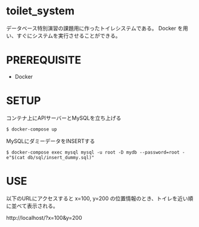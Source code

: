 # toilet_system
データベース特別演習の課題用に作ったトイレシステムである。
Docker を用い、すぐにシステムを実行させることができる。

# PREREQUISITE

- Docker

# SETUP

コンテナ上にAPIサーバーとMySQLを立ち上げる
```shell
$ docker-compose up
```

MySQLにダミーデータをINSERTする
```shell
$ docker-compose exec mysql mysql -u root -D mydb --password=root -e"$(cat db/sql/insert_dummy.sql)"
```

# USE

以下のURLにアクセスすると x=100, y=200 の位置情報のとき、トイレを近い順に並べて表示される。

http://localhost/?x=100&y=200


